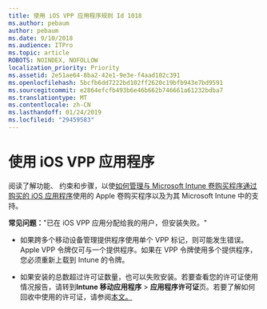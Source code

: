```yaml
---
title: 使用 iOS VPP 应用程序规则 Id 1018
ms.author: pebaum
author: pebaum
ms.date: 9/10/2018
ms.audience: ITPro
ms.topic: article
ROBOTS: NOINDEX, NOFOLLOW
localization_priority: Priority
ms.assetid: 2e51ae64-8ba2-42e1-9e3e-f4aad102c391
ms.openlocfilehash: 5bcfb6dd7222bd102ff2620c19bfb943e7bd9591
ms.sourcegitcommit: e2864efcfb493b6e46b662b746661a61232bdba7
ms.translationtype: MT
ms.contentlocale: zh-CN
ms.lasthandoff: 01/24/2019
ms.locfileid: "29459583"
---
```

# <a name="working-with-ios-vpp-applications"></a>使用 iOS VPP 应用程序

阅读了解功能、 约束和步骤，以使[如何管理与 Microsoft Intune 卷购买程序通过购买的 iOS 应用程序](https://docs.microsoft.com/intune/vpp-apps-ios)使用的 Apple 卷购买程序以及为其 Microsoft Intune 中的支持。 
  
 **常见问题：**"已在 iOS VPP 应用分配给我的用户，但安装失败。" 
  
- 如果跨多个移动设备管理提供程序使用单个 VPP 标记，则可能发生错误。Apple VPP 令牌仅可与一个提供程序。如果在 VPP 令牌使用多个提供程序，您必须重新上载到 Intune 的令牌。
    
- 如果安装的总数超过许可证数量，也可以失败安装。若要查看您的许可证使用情况报告，请转到**Intune 移动应用程序** \> **应用程序许可证**页。若要了解如何回收中使用的许可证，请参阅[本文。](https://docs.microsoft.com/intune/vpp-apps-ios#revoking-app-licenses-and-deleting-tokens)
    

